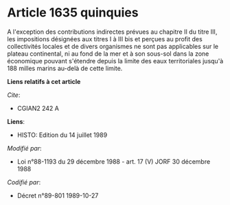 # Article 1635 quinquies

A l'exception des contributions indirectes prévues au chapitre II du titre III, les impositions désignées aux titres I à III
bis et perçues au profit des collectivités locales et de divers organismes ne sont pas applicables sur le plateau
continental, ni au fond de la mer et à son sous-sol dans la zone économique pouvant s'étendre depuis la limite des eaux
territoriales jusqu'à 188 milles marins au-delà de cette limite.

**Liens relatifs à cet article**

_Cite_:

  - CGIAN2 242 A

**Liens**:

  - HISTO: Edition du 14 juillet 1989

_Modifié par_:

  - Loi n°88-1193 du 29 décembre 1988 - art. 17 (V) JORF 30 décembre 1988

_Codifié par_:

  - Décret n°89-801 1989-10-27
